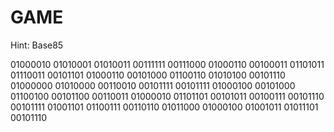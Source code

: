 # GAME

Hint: Base85

01000010 01010001 01010011 00111111 00111000 01000110 00100011 01101011 01110011 00101101 01000110 00101000 01100110 01010100 00101110 01000000 01010000 00110010 00101111 00101111 01000100 00101000 01100100 00101100 00110011 01000010 01101101 00101011 00100111 00101110 00101111 01001101 01100111 00110110 01011000 01000100 01001011 01011101 00101110
